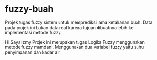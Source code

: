 # fuzzy-buah
Projek tugas fuzzy sistem untuk memprediksi lama ketahanan buah. Data pada projek ini bukan data real karena tujuan dibuatnya lebih ke implementasi metode fuzzy.

Hi Saya Izmy
Projek ini merupakan tugas Logika Fuzzy menggunakan metode fuzzy mamdani. Menggunakan dua variabel fuzzy yaitu suhu penyimpanan dan kadar air
